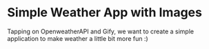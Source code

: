 # Simple Weather App with Images
Tapping on OpenweatherAPI and Gify, we want to create a simple application to make weather a little bit more fun :) 



